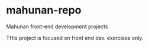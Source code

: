 # mahunan-repo
Mahunan front-end development projects

THis project is focused on front end dev. exercises only. 
